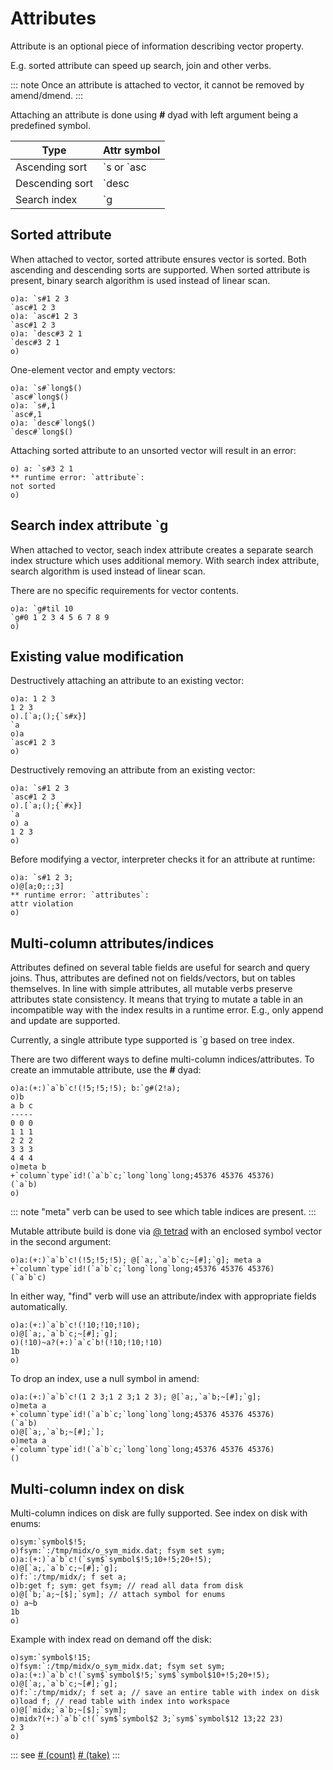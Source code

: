 # Attributes

Attribute is an optional piece of information describing vector property.

E.g. sorted attribute can speed up search, join and other verbs.

::: note
Once an attribute is attached to vector, it cannot be removed by amend/dmend.
:::

Attaching an attribute is done using **#** dyad with left argument being a predefined symbol.

| Type | Attr symbol |
| --- | --- |
| Ascending sort | \`s or \`asc |
| Descending sort | \`desc |
| Search index | \`g |

## Sorted attribute

When attached to vector, sorted attribute ensures vector is sorted. Both ascending and descending sorts are supported. When sorted attribute is present, binary search algorithm is used instead of linear scan.

```o
o)a: `s#1 2 3
`asc#1 2 3
o)a: `asc#1 2 3
`asc#1 2 3
o)a: `desc#3 2 1
`desc#3 2 1
o)
```

One-element vector and empty vectors:

```o
o)a: `s#`long$()
`asc#`long$()
o)a: `s#,1
`asc#,1
o)a: `desc#`long$()
`desc#`long$()
```

Attaching sorted attribute to an unsorted vector will result in an error:

```o
o) a: `s#3 2 1
** runtime error: `attribute`:
not sorted
o)
```

## Search index attribute `g

When attached to vector, seach index attribute creates a separate search index structure which uses additional memory. With search index attribute, search algorithm is used instead of linear scan.

There are no specific requirements for vector contents.

```o
o)a: `g#til 10
`g#0 1 2 3 4 5 6 7 8 9
o)
```

## Existing value modification

Destructively attaching an attribute to an existing vector:

```o
o)a: 1 2 3
1 2 3
o).[`a;();{`s#x}]
`a
o)a
`asc#1 2 3
o)
```

Destructively removing an attribute from an existing vector:

```o
o)a: `s#1 2 3
`asc#1 2 3
o).[`a;();{`#x}]
`a
o) a
1 2 3
o)
```

Before modifying a vector, interpreter checks it for an attribute at runtime:

```o
o)a: `s#1 2 3;
o)@[a;0;:;3]
** runtime error: `attributes`:
attr violation
o)
```

## Multi-column attributes/indices

Attributes defined on several table fields are useful for search and query joins. Thus, attributes are defined not on fields/vectors, but on tables themselves. In line with simple attributes, all mutable verbs preserve attributes state consistency. It means that trying to mutate a table in an incompatible way with the index results in a runtime error. E.g., only append and update are supported.

Currently, a single attribute type supported is \`g based on tree index.

There are two different ways to define multi-column indices/attributes. To create an immutable attribute, use the **#** dyad:

```o
o)a:(+:)`a`b`c!(!5;!5;!5); b:`g#(2!a);
o)b
a b c
-----
0 0 0
1 1 1
2 2 2
3 3 3
4 4 4
o)meta b
+`column`type`id!(`a`b`c;`long`long`long;45376 45376 45376)
(`a`b)
o)
```

::: note
"meta" verb can be used to see which table indices are present.
:::

Mutable attribute build is done via [@ tetrad](/verbs/amendsdmends/tetramend.md) with an enclosed symbol vector in the second argument:

```o
o)a:(+:)`a`b`c!(!5;!5;!5); @[`a;,`a`b`c;~[#];`g]; meta a
+`column`type`id!(`a`b`c;`long`long`long;45376 45376 45376)
(`a`b`c)
```

In either way, "find" verb will use an attribute/index with appropriate fields automatically.

```o
o)a:(+:)`a`b`c!(!10;!10;!10);
o)@[`a;,`a`b`c;~[#];`g];
o)(!10)~a?(+:)`a`c`b!(!10;!10;!10)
1b
o)
```

To drop an index, use a null symbol in amend:

```o
o)a:(+:)`a`b`c!(1 2 3;1 2 3;1 2 3); @[`a;,`a`b;~[#];`g];
o)meta a
+`column`type`id!(`a`b`c;`long`long`long;45376 45376 45376)
(`a`b)
o)@[`a;,`a`b;~[#];`];
o)meta a
+`column`type`id!(`a`b`c;`long`long`long;45376 45376 45376)
()
```

## Multi-column index on disk

Multi-column indices on disk are fully supported. See index on disk with enums:

```o
o)sym:`symbol$!5;
o)fsym:`:/tmp/midx/o_sym_midx.dat; fsym set sym;
o)a:(+:)`a`b`c!(`sym$`symbol$!5;10+!5;20+!5);
o)@[`a;,`a`b`c;~[#];`g];
o)f:`:/tmp/midx/; f set a;
o)b:get f; sym: get fsym; // read all data from disk
o)@[`b;`a;~[$];`sym]; // attach symbol for enums
o) a~b
1b
o)
```

Example with index read on demand off the disk:

```o
o)sym:`symbol$!15;
o)fsym:`:/tmp/midx/o_sym_midx.dat; fsym set sym;
o)a:(+:)`a`b`c!(`sym$`symbol$!5;`sym$`symbol$10+!5;20+!5);
o)@[`a;,`a`b`c;~[#];`g];
o)f:`:/tmp/midx/; f set a; // save an entire table with index on disk
o)load f; // read table with index into workspace
o)@[`midx;`a`b;~[$];`sym];
o)midx?(+:)`a`b`c!(`sym$`symbol$2 3;`sym$`symbol$12 13;22 23)
2 3
o)
```

::: see
[# (count)](/verbs/math/count.md)
[# (take)](/verbs/list/take.md)
:::
